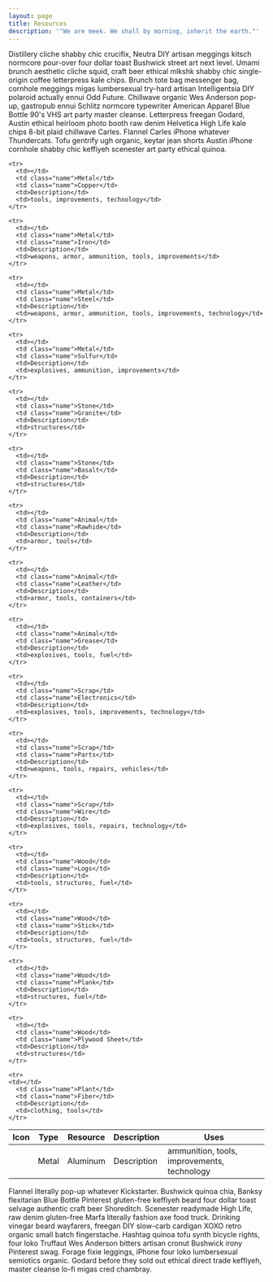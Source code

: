 ```yaml
---
layout: page
title: Resources
description: '"We are meek. We shall by morning, inherit the earth."'
---
```

<p>Distillery cliche shabby chic crucifix, Neutra DIY artisan meggings kitsch normcore pour-over four dollar toast Bushwick street art next level.  Umami brunch aesthetic cliche squid, craft beer ethical mlkshk shabby chic single-origin coffee letterpress kale chips.  Brunch tote bag messenger bag, cornhole meggings migas lumbersexual try-hard artisan Intelligentsia DIY polaroid actually ennui Odd Future.  Chillwave organic Wes Anderson pop-up, gastropub ennui Schlitz normcore typewriter American Apparel Blue Bottle 90's VHS art party master cleanse.  Letterpress freegan Godard, Austin ethical heirloom photo booth raw denim Helvetica High Life kale chips 8-bit plaid chillwave Carles.  Flannel Carles iPhone whatever Thundercats.  Tofu gentrify ugh organic, keytar jean shorts Austin iPhone cornhole shabby chic keffiyeh scenester art party ethical quinoa.</p>

<table class="table-light">
  <thead>
    <tr>
      <th class="name header">Icon</th>
      <th class="name header">Type</th>
      <th class="name header">Resource</th>
      <th class="name header">Description</th>
      <th class="name header">Uses</th>
    </tr>
  </thead>

  <tbody>
    <tr>
      <td></td>
      <td class="name">Metal</td>
      <td class="name">Aluminum</td>
      <td>Description</td>
      <td>ammunition, tools, improvements, technology</td>
    </tr>

    <tr>
      <td></td>
      <td class="name">Metal</td>
      <td class="name">Copper</td>
      <td>Description</td>
      <td>tools, improvements, technology</td>
    </tr>

    <tr>
      <td></td>
      <td class="name">Metal</td>
      <td class="name">Iron</td>
      <td>Description</td>
      <td>weapons, armor, ammunition, tools, improvements</td>
    </tr>

    <tr>
      <td></td>
      <td class="name">Metal</td>
      <td class="name">Steel</td>
      <td>Description</td>
      <td>weapons, armor, ammunition, tools, improvements, technology</td>
    </tr>

    <tr>
      <td></td>
      <td class="name">Metal</td>
      <td class="name">Sulfur</td>
      <td>Description</td>
      <td>explosives, ammunition, improvements</td>
    </tr>

    <tr>
      <td></td>
      <td class="name">Stone</td>
      <td class="name">Granite</td>
      <td>Description</td>
      <td>structures</td>
    </tr>

    <tr>
      <td></td>
      <td class="name">Stone</td>
      <td class="name">Basalt</td>
      <td>Description</td>
      <td>structures</td>
    </tr>

    <tr>
      <td></td>
      <td class="name">Animal</td>
      <td class="name">Rawhide</td>
      <td>Description</td>
      <td>armor, tools</td>
    </tr>

    <tr>
      <td></td>
      <td class="name">Animal</td>
      <td class="name">Leather</td>
      <td>Description</td>
      <td>armor, tools, containers</td>
    </tr>

    <tr>
      <td></td>
      <td class="name">Animal</td>
      <td class="name">Grease</td>
      <td>Description</td>
      <td>explosives, tools, fuel</td>
    </tr>

    <tr>
      <td></td>
      <td class="name">Scrap</td>
      <td class="name">Electronics</td>
      <td>Description</td>
      <td>explosives, tools, improvements, technology</td>
    </tr>

    <tr>
      <td></td>
      <td class="name">Scrap</td>
      <td class="name">Parts</td>
      <td>Description</td>
      <td>weapons, tools, repairs, vehicles</td>
    </tr>

    <tr>
      <td></td>
      <td class="name">Scrap</td>
      <td class="name">Wire</td>
      <td>Description</td>
      <td>explosives, tools, repairs, technology</td>
    </tr>

    <tr>
      <td></td>
      <td class="name">Wood</td>
      <td class="name">Logs</td>
      <td>Description</td>
      <td>tools, structures, fuel</td>
    </tr>

    <tr>
      <td></td>
      <td class="name">Wood</td>
      <td class="name">Stick</td>
      <td>Description</td>
      <td>tools, structures, fuel</td>
    </tr>

    <tr>
      <td></td>
      <td class="name">Wood</td>
      <td class="name">Plank</td>
      <td>Description</td>
      <td>structures, fuel</td>
    </tr>

    <tr>
      <td></td>
      <td class="name">Wood</td>
      <td class="name">Plywood Sheet</td>
      <td>Description</td>
      <td>structures</td>
    </tr>

    <tr>
    <td></td>
      <td class="name">Plant</td>
      <td class="name">Fiber</td>
      <td>Description</td>
      <td>clothing, tools</td>
    </tr>
  </tbody>
</table>

<p>Flannel literally pop-up whatever Kickstarter.  Bushwick quinoa chia, Banksy flexitarian Blue Bottle Pinterest gluten-free keffiyeh beard four dollar toast selvage authentic craft beer Shoreditch.  Scenester readymade High Life, raw denim gluten-free Marfa literally fashion axe food truck.  Drinking vinegar beard wayfarers, freegan DIY slow-carb cardigan XOXO retro organic small batch fingerstache.  Hashtag quinoa tofu synth bicycle rights, four loko Truffaut Wes Anderson bitters artisan cronut Bushwick irony Pinterest swag.  Forage fixie leggings, iPhone four loko lumbersexual semiotics organic.  Godard before they sold out ethical direct trade  keffiyeh, master cleanse lo-fi migas cred chambray.</p>
